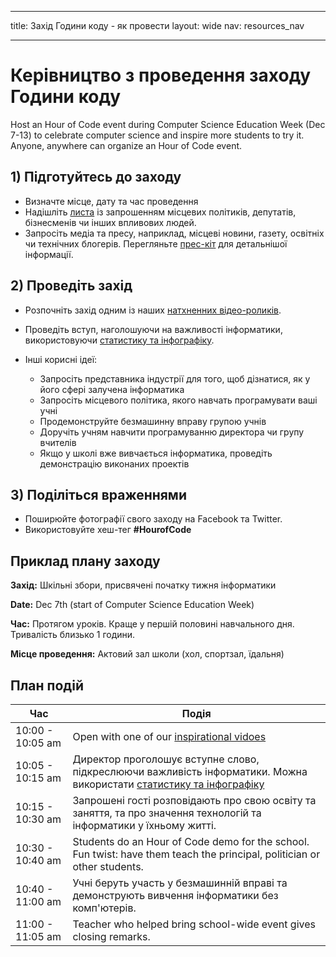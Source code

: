 * * *

title: Захід Години коду - як провести layout: wide nav: resources_nav

* * *

# Керівництво з проведення заходу Години коду

Host an Hour of Code event during Computer Science Education Week (Dec 7-13) to celebrate computer science and inspire more students to try it. Anyone, anywhere can organize an Hour of Code event.

## 1) Підготуйтесь до заходу

  * Визначте місце, дату та час проведення
  * Надішліть [листа](<%= hoc_uri('https://docs.google.com/a/code.org/document/d/1eP41sKW7y0qq_JvkRIgZK8dWYICaGRZ4CCDETXa78wY/edit') %>) із запрошенням місцевих політиків, депутатів, бізнесменів чи інших впливових людей.
  * Запросіть медіа та пресу, наприклад, місцеві новини, газету, освітніх чи технічних блогерів. Перегляньте [прес-кіт](<%= hoc_uri('/resources/press-kit') %>) для детальнішої інформації.

## 2) Проведіть захід

  * Розпочніть захід одним із наших [натхненних відео-роликів](<%= hoc_uri('/resources#videos') %>).
  * Проведіть вступ, наголошуючи на важливості інформатики, використовуючи [статистику та інфографіку](<%= hoc_uri('/resources/stats') %>).   
      
    
  * Інші корисні ідеї: 
      * Запросіть представника індустрії для того, щоб дізнатися, як у його сфері залучена інформатика
      * Запросіть місцевого політика, якого навчать програмувати ваші учні
      * Продемонструйте безмашинну вправу групою учнів
      * Доручіть учням навчити програмуванню директора чи групу вчителів
      * Якщо у школі вже вивчається інформатика, проведіть демонстрацію виконаних проектів

## 3) Поділіться враженнями

  * Поширюйте фотографії свого заходу на Facebook та Twitter. 
  * Використовуйте хеш-тег **#HourofCode**

## Приклад плану заходу

**Захід:** Шкільні збори, присвячені початку тижня інформатики

**Date:** Dec 7th (start of Computer Science Education Week)

**Час:** Протягом уроків. Краще у першій половині навчального дня. Тривалість близько 1 години.

**Місце проведення:** Актовий зал школи (хол, спортзал, їдальня)   
  


## План подій

| Час              | Подія                                                                                                                                   |
| ---------------- | --------------------------------------------------------------------------------------------------------------------------------------- |
| 10:00 - 10:05 am | Open with one of our [inspirational vidoes](http://hourofcode.com/us/resources#videos)                                                  |
| 10:05 - 10:15 am | Директор проголошує вступне слово, підкреслюючи важливість інформатики. Можна використати [статистику та інфографіку](/resources/stats) |
| 10:15 - 10:30 am | Запрошені гості розповідають про свою освіту та заняття, та про значення технологій та інформатики у їхньому житті.                     |
| 10:30 - 10:40 am | Students do an Hour of Code demo for the school. Fun twist: have them teach the principal, politician or other students.                |
| 10:40 - 11:00 am | Учні беруть участь у безмашинній вправі та демонструють вивчення інформатики без комп'ютерів.                                           |
| 11:00 - 11:05 am | Teacher who helped bring school-wide event gives closing remarks.                                                                       |